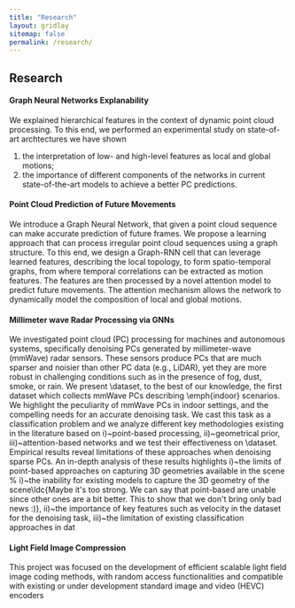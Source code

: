 ```yaml
---
title: "Research"
layout: gridlay
sitemap: false
permalink: /research/
---
```


<!-- <style> -->
<!-- iframe { -->
<!--   height: 100%; -->
<!--   width: 175px !important; -->
<!--   display: inline; -->
<!--   vertical-align:middle; -->
<!--   margin:0px !important; -->
<!--   padding:0px !important; -->
<!--   width: 175px; -->
<!--   display: inline; -->
<!--   vertical-align:middle; -->
<!--   border: 1px solid red; -->
<!-- } -->
<!-- .col-md-3 { -->
<!--   margin:0px !important; -->
<!--   padding:0px !important; -->
<!--   overflow:hidden; -->
<!--   display: table-cell; -->
<!--   text-align:center; -->
<!--   background: white; -->
<!--   width: 175px; -->
<!--   border: 0px solid transparent; -->
<!--   border-radius:20px; -->
<!-- } -->
<!-- </style> -->

<style>
img{
  border-radius: 10px;
}
.col-md-3 {
  margin-top:10px;
  margin-bottom:10px;
  padding:0px;
  display:block;
  overflow:hidden;
  text-align:center;
  display: table-cell;
  background: white;
  border-radius: 20px;
  height: auto;
  <!-- border: 1px solid black; -->
}
iframe {
  margin:0;
  padding:0;
  width: 175px;
  display: inline;
  vertical-align: middle;
}
</style>

  <!-- border: 5px solid red; -->
  <!-- margin-bottom:5px; -->
  <!-- margin-left:5px; -->
  <!-- float: none; -->

## Research

<div class="jumbotron">
<div class="row align-items-end">
<div class="col-md-9 col-sm-12">
 <h4>Graph Neural Networks Explanability</h4>

We  explained hierarchical features in the context of dynamic point cloud processing. 
To this end, we performed an experimental study on state-of-art archtectures
we have shown 
1) the interpretation of low- and high-level features as local and global motions; 
2) the importance of different components of the networks in current state-of-the-art
models to achieve a better PC predictions. 



</div>
</div>
</div>

<div class="jumbotron">
<div class="row align-items-end">
<div class="col-md-9 col-sm-12">
 <h4>Point Cloud Prediction of Future Movements</h4>
We introduce a Graph Neural Network, that given a point cloud sequence can make accurate prediction of future frames.
We propose a learning approach that can process irregular point cloud sequences using a graph structure. To this end, we design a Graph-RNN cell that can leverage learned features, describing the local topology, to form spatio-temporal graphs, from where temporal correlations can be extracted as motion features.
The features are then processed by a novel attention model to predict future movements. The attention mechanism allows the network to dynamically model the composition of local and global motions.

</div>
</div>
</div>


<div class="jumbotron">
<div class="row align-items-end">
<div class="col-md-9 col-sm-12">
 <h4>Millimeter wave Radar Processing via GNNs</h4>
We investigated point cloud (PC) processing for machines and autonomous systems, specifically denoising PCs generated by millimeter-wave (mmWave) radar sensors. These sensors produce PCs that  are much sparser and noisier than other PC data (e.g., LiDAR), yet they are  more robust in challenging conditions such as in the presence of fog, dust, smoke, or rain.  
We present \dataset,  to the best of our knowledge,  the first  dataset which collects mmWave PCs describing \emph{indoor}  scenarios. 
We highlight the peculiarity of mmWave PCs in indoor settings, and the compelling needs for an accurate denoising task.  We cast this task as a classification problem and we analyze different key methodologies existing in the literature based on i)~point-based processing, ii)~geometrical prior, iii)~attention-based networks and we test their effectiveness on \dataset. Empirical results  reveal  limitations of these approaches when denoising sparse PCs. An in-depth analysis of these results highlights 
i)~the limits of point-based approaches on capturing 3D geometries available in the scene
% i)~the inability for existing models to capture the 3D geometry of the scene\ldc{Maybe it's too strong. We can say that point-based are unable since other ones are a bit better. This to show that we don't bring only bad news :)}, 
ii)~the importance of key features such as velocity in  the dataset for the denoising task, 
iii)~the limitation of existing classification approaches in dat

</div>
</div>
</div>



<div class="jumbotron">
<div class="row align-items-end">
<div class="col-md-9 col-sm-12">
 <h4> Light Field Image Compression </h4>

This project was focused on the development of efficient scalable light field image coding methods, with random access functionalities and compatible with existing or under development standard image and video (HEVC) encoders

</div>
</div>
</div>
